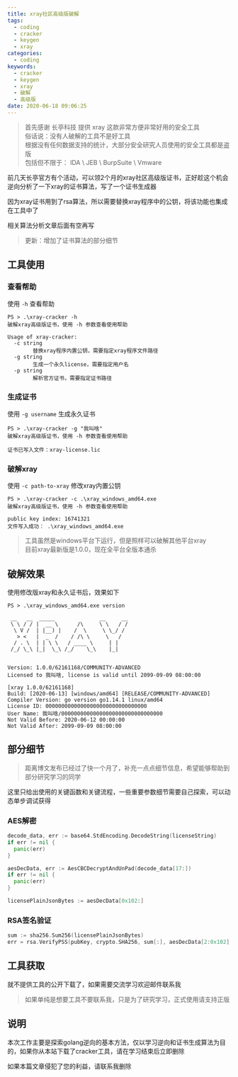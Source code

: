 ```yaml
---
title: xray社区高级版破解
tags:
  - coding
  - cracker
  - keygen
  - xray
categories:
  - coding
keywords:
  - cracker
  - keygen
  - xray
  - 破解
  - 高级版
date: 2020-06-18 09:06:25
---
```


> 首先感谢 长亭科技 提供 xray 这款非常方便非常好用的安全工具  
> 俗话说：没有人破解的工具不是好工具  
> 根据没有任何数据支持的统计，大部分安全研究人员使用的安全工具都是盗版  
> 包括但不限于： IDA \ JEB \ BurpSuite \ Vmware

前几天长亭官方有个活动，可以领2个月的xray社区高级版证书，正好趁这个机会逆向分析了一下xray的证书算法，写了一个证书生成器

因为xray证书用到了rsa算法，所以需要替换xray程序中的公钥，将该功能也集成在工具中了

相关算法分析文章后面有空再写

> 更新：增加了证书算法的部分细节

## 工具使用

### 查看帮助

使用 `-h` 查看帮助

```shell
PS > .\xray-cracker -h
破解xray高级版证书，使用 -h 参数查看使用帮助

Usage of xray-cracker:
  -c string
        替换xray程序内置公钥，需要指定xray程序文件路径
  -g string
        生成一个永久license，需要指定用户名
  -p string
        解析官方证书，需要指定证书路径
```

### 生成证书

使用 `-g username` 生成永久证书

```shell
PS > .\xray-cracker -g "我叫啥"
破解xray高级版证书，使用 -h 参数查看使用帮助

证书已写入文件：xray-license.lic
```

### 破解xray

使用 `-c path-to-xray` 修改xray内置公钥

```shell
PS > .\xray-cracker -c .\xray_windows_amd64.exe
破解xray高级版证书，使用 -h 参数查看使用帮助

public key index: 16741321
文件写入成功： .\xray_windows_amd64.exe
```

> 工具虽然是windows平台下运行，但是照样可以破解其他平台xray  
> 目前xray最新版是1.0.0，现在全平台全版本通杀

## 破解效果

使用修改版xray和永久证书后，效果如下

```shell
PS > .\xray_windows_amd64.exe version

 __   __  _____              __     __
 \ \ / / |  __ \      /\     \ \   / /
  \ V /  | |__) |    /  \     \ \_/ /
   > <   |  _  /    / /\ \     \   /
  / . \  | | \ \   / ____ \     | |
 /_/ \_\ |_|  \_\ /_/    \_\    |_|


Version: 1.0.0/62161168/COMMUNITY-ADVANCED
Licensed to 我叫啥, license is valid until 2099-09-09 08:00:00

[xray 1.0.0/62161168]
Build: [2020-06-13] [windows/amd64] [RELEASE/COMMUNITY-ADVANCED]
Compiler Version: go version go1.14.1 linux/amd64
License ID: 00000000000000000000000000000000
User Name: 我叫啥/00000000000000000000000000000000
Not Valid Before: 2020-06-12 00:00:00
Not Valid After: 2099-09-09 08:00:00
```

## 部分细节

> 距离博文发布已经过了快一个月了，补充一点点细节信息，希望能够帮助到部分研究学习的同学

这里只给出使用的关键函数和关键流程，一些重要参数细节需要自己探索，可以动态单步调试获得

### AES解密

```go
decode_data, err := base64.StdEncoding.DecodeString(licenseString)
if err != nil {
  panic(err)
}

aesDecData, err := AesCBCDecryptAndUnPad(decode_data[17:])
if err != nil {
  panic(err)
}

licensePlainJsonBytes := aesDecData[0x102:]
```

### RSA签名验证

```go
sum := sha256.Sum256(licensePlainJsonBytes)
err = rsa.VerifyPSS(pubKey, crypto.SHA256, sum[:], aesDecData[2:0x102], nil)
```

## 工具获取

就不提供工具的公开下载了，如果需要交流学习欢迎邮件联系我

> 如果单纯是想要工具不要联系我，只是为了研究学习，正式使用请支持正版

## 说明

本次工作主要是探索golang逆向的基本方法，仅以学习逆向和证书生成算法为目的，如果你从本站下载了cracker工具，请在学习结束后立即删除

如果本篇文章侵犯了您的利益，请联系我删除
